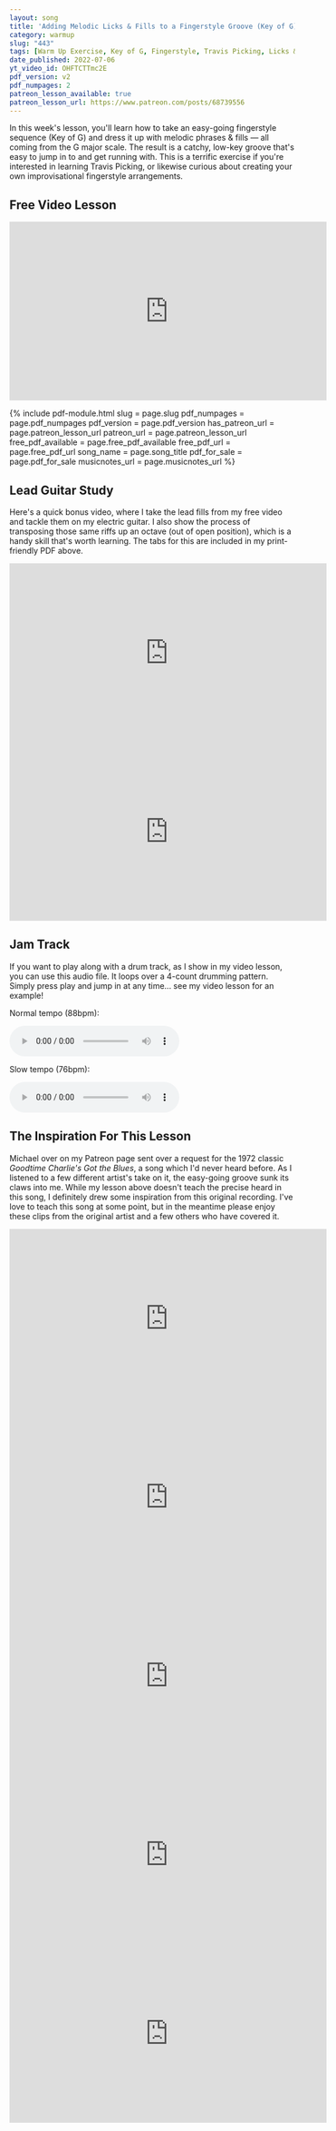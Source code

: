 ```yaml
---
layout: song
title: 'Adding Melodic Licks & Fills to a Fingerstyle Groove (Key of G)'
category: warmup
slug: "443"
tags: [Warm Up Exercise, Key of G, Fingerstyle, Travis Picking, Licks & Fills]
date_published: 2022-07-06
yt_video_id: OHFTCTTmc2E
pdf_version: v2
pdf_numpages: 2
patreon_lesson_available: true
patreon_lesson_url: https://www.patreon.com/posts/68739556
---
```


<p class="large mtl">In this week's lesson, you'll learn how to take an easy-going fingerstyle sequence (Key of G) and dress it up with melodic phrases & fills — all coming from the G major scale. The result is a catchy, low-key groove that's easy to jump in to and get running with. This is a terrific exercise if you're interested in learning Travis Picking, or likewise curious about creating your own improvisational fingerstyle arrangements.</p>

## Free Video Lesson

<iframe width="560" height="315" src="https://www.youtube.com/embed/{{page.yt_video_id}}" frameborder="0" allow="accelerometer; autoplay; encrypted-media; gyroscope; picture-in-picture" allowfullscreen></iframe>

{% include pdf-module.html slug = page.slug pdf_numpages = page.pdf_numpages pdf_version = page.pdf_version has_patreon_url = page.patreon_lesson_url patreon_url = page.patreon_lesson_url free_pdf_available = page.free_pdf_available free_pdf_url = page.free_pdf_url song_name = page.song_title pdf_for_sale = page.pdf_for_sale musicnotes_url = page.musicnotes_url %}

## Lead Guitar Study

Here's a quick bonus video, where I take the lead fills from my free video and tackle them on my electric guitar. I also show the process of transposing those same riffs up an octave (out of open position), which is a handy skill that's worth learning. The tabs for this are included in my print-friendly PDF above.

<iframe src="https://player.vimeo.com/video/727397090?h=e34fe6a053&amp;badge=0&amp;autopause=0&amp;player_id=0&amp;app_id=58479" width="560" height="315" frameborder="0" allow="autoplay; fullscreen; picture-in-picture" allowfullscreen title="#443 - Lead Guitar Study"></iframe>

<iframe src="https://player.vimeo.com/video/727397090?h=e34fe6a053&amp;title=0&amp;byline=0&amp;portrait=0&amp;speed=0&amp;badge=0&amp;autopause=0&amp;player_id=0&amp;app_id=58479" width="560" height="315" frameborder="0" allow="autoplay; fullscreen; picture-in-picture" allowfullscreen title="#443 - Lead Guitar Study"></iframe>

## Jam Track

If you want to play along with a drum track, as I show in my video lesson, you can use this audio file. It loops over a 4-count drumming pattern. Simply press play and jump in at any time... see my video lesson for an example!

<p>Normal tempo (88bpm):</p>
<audio controls>
  <source src="/audio/443_fingerstylegroove_88bpm.mp3" type="audio/mpeg">
Your browser does not support the audio element.
</audio>

<p class="mtm">Slow tempo (76bpm):</p>
<audio controls>
  <source src="/audio/443_fingerstylegroove_76bpm.mp3" type="audio/mpeg">
Your browser does not support the audio element.
</audio>

## The Inspiration For This Lesson

Michael over on my Patreon page sent over a request for the 1972 classic _Goodtime Charlie's Got the Blues_, a song which I'd never heard before. As I listened to a few different artist's take on it, the easy-going groove sunk its claws into me. While my lesson above doesn't teach the precise heard in this song, I definitely drew some inspiration from this original recording. I've love to teach this song at some point, but in the meantime please enjoy these clips from the original artist and a few others who have covered it.

<iframe width="560" height="315" src="https://www.youtube.com/embed/-YP3pIPp8P8" title="YouTube video player" frameborder="0" allow="accelerometer; autoplay; clipboard-write; encrypted-media; gyroscope; picture-in-picture" allowfullscreen></iframe>

<iframe width="560" height="315" src="https://www.youtube.com/embed/Zk4eQTVNTaw" title="YouTube video player" frameborder="0" allow="accelerometer; autoplay; clipboard-write; encrypted-media; gyroscope; picture-in-picture" allowfullscreen></iframe>

<iframe width="560" height="315" src="https://www.youtube.com/embed/dZNmFR19m_I" title="YouTube video player" frameborder="0" allow="accelerometer; autoplay; clipboard-write; encrypted-media; gyroscope; picture-in-picture" allowfullscreen></iframe>

<iframe width="560" height="315" src="https://www.youtube.com/embed/utYypn7ueAA" title="YouTube video player" frameborder="0" allow="accelerometer; autoplay; clipboard-write; encrypted-media; gyroscope; picture-in-picture" allowfullscreen></iframe>

<iframe width="560" height="315" src="https://www.youtube.com/embed/HER-cPV5RJ0" title="YouTube video player" frameborder="0" allow="accelerometer; autoplay; clipboard-write; encrypted-media; gyroscope; picture-in-picture" allowfullscreen></iframe>
